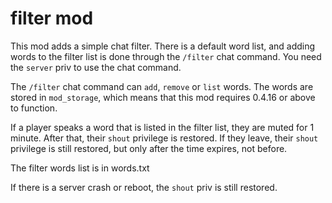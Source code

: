 # filter mod

This mod adds a simple chat filter. There is a default word list,
and adding words to the filter list is done through the `/filter`
chat command. You need the `server` priv to use the chat command.

The `/filter` chat command can `add`, `remove` or `list` words. The
words are stored in `mod_storage`, which means that this mod requires
0.4.16 or above to function.

If a player speaks a word that is listed in the filter list, they are
muted for 1 minute. After that, their `shout` privilege is restored.
If they leave, their `shout` privilege is still restored, but only after
the time expires, not before.

The filter words list is in words.txt

If there is a server crash or reboot, the `shout` priv is still restored.
